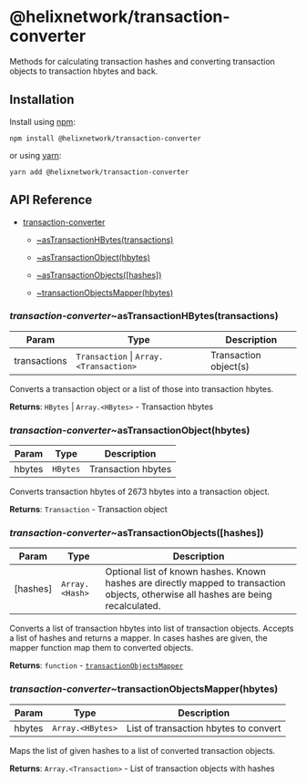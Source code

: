 # @helixnetwork/transaction-converter

Methods for calculating transaction hashes and converting transaction objects to transaction hbytes and back.

## Installation

Install using [npm](https://www.npmjs.org/):
```
npm install @helixnetwork/transaction-converter
```

or using [yarn](https://yarnpkg.com/):

```
yarn add @helixnetwork/transaction-converter
```

## API Reference


* [transaction-converter](#module_transaction-converter)

    * [~asTransactionHBytes(transactions)](#module_transaction-converter..asTransactionHBytes)

    * [~asTransactionObject(hbytes)](#module_transaction-converter..asTransactionObject)

    * [~asTransactionObjects([hashes])](#module_transaction-converter..asTransactionObjects)

    * [~transactionObjectsMapper(hbytes)](#module_transaction-converter..transactionObjectsMapper)


<a name="module_transaction-converter..asTransactionHBytes"></a>

### *transaction-converter*~asTransactionHBytes(transactions)

| Param | Type | Description |
| --- | --- | --- |
| transactions | <code>Transaction</code> \| <code>Array.&lt;Transaction&gt;</code> | Transaction object(s) |

Converts a transaction object or a list of those into transaction hbytes.

**Returns**: <code>HBytes</code> \| <code>Array.&lt;HBytes&gt;</code> - Transaction hbytes  
<a name="module_transaction-converter..asTransactionObject"></a>

### *transaction-converter*~asTransactionObject(hbytes)

| Param | Type | Description |
| --- | --- | --- |
| hbytes | <code>HBytes</code> | Transaction hbytes |

Converts transaction hbytes of 2673 hbytes into a transaction object.

**Returns**: <code>Transaction</code> - Transaction object  
<a name="module_transaction-converter..asTransactionObjects"></a>

### *transaction-converter*~asTransactionObjects([hashes])

| Param | Type | Description |
| --- | --- | --- |
| [hashes] | <code>Array.&lt;Hash&gt;</code> | Optional list of known hashes. Known hashes are directly mapped to transaction objects, otherwise all hashes are being recalculated. |

Converts a list of transaction hbytes into list of transaction objects.
Accepts a list of hashes and returns a mapper. In cases hashes are given,
the mapper function map them to converted objects.

**Returns**: <code>function</code> - [`transactionObjectsMapper`](#module_transaction.transactionObjectsMapper)  
<a name="module_transaction-converter..transactionObjectsMapper"></a>

### *transaction-converter*~transactionObjectsMapper(hbytes)

| Param | Type | Description |
| --- | --- | --- |
| hbytes | <code>Array.&lt;HBytes&gt;</code> | List of transaction hbytes to convert |

Maps the list of given hashes to a list of converted transaction objects.

**Returns**: <code>Array.&lt;Transaction&gt;</code> - List of transaction objects with hashes  
